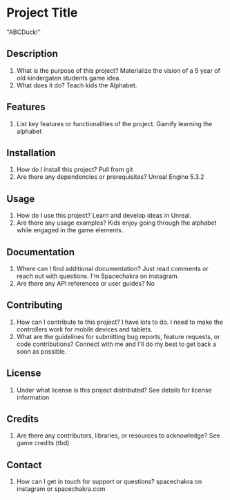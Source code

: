 # Project Title
"ABCDuck!"

## Description
1. What is the purpose of this project? Materialize the vision of a 5 year of old kindergaten students game idea.
2. What does it do? Teach kids the Alphabet.

## Features
1. List key features or functionalities of the project. Gamify learning the alphabet

## Installation
1. How do I install this project? Pull from git
2. Are there any dependencies or prerequisites? Unreal Engine 5.3.2

## Usage
1. How do I use this project? Learn and develop ideas in Unreal.
2. Are there any usage examples? Kids enjoy going through the alphabet while engaged in the game elements.

## Documentation
1. Where can I find additional documentation? Just read comments or reach out with questions. I'm Spacechakra on instagram.
2. Are there any API references or user guides? No

## Contributing
1. How can I contribute to this project? I have lots to do. I need to make the controllers work for mobile devices and tablets.
2. What are the guidelines for submitting bug reports, feature requests, or code contributions? Connect with me and I'll do my best to get back a soon as possible. 

## License
1. Under what license is this project distributed? See details for license information

## Credits
1. Are there any contributors, libraries, or resources to acknowledge? See game credits (tbd)

## Contact
1. How can I get in touch for support or questions? spacechakra on instagram or spacechakra.com 
